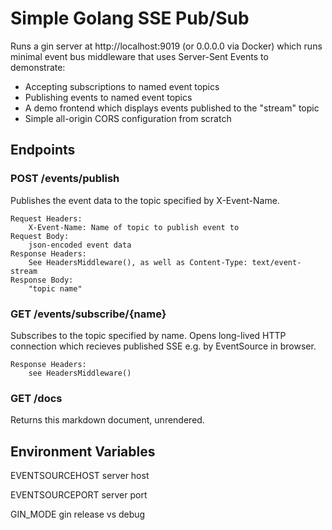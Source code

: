# Simple Golang SSE Pub/Sub

Runs a gin server at http://localhost:9019 (or 0.0.0.0 via Docker) which runs minimal event bus middleware that uses Server-Sent Events to demonstrate:
  - Accepting subscriptions to named event topics
  - Publishing events to named event topics
  - A demo frontend which displays events published to the "stream" topic
  - Simple all-origin CORS configuration from scratch

## Endpoints
### POST /events/publish

Publishes the event data to the topic specified by X-Event-Name.

    Request Headers:
        X-Event-Name: Name of topic to publish event to
    Request Body:
        json-encoded event data
    Response Headers:
        See HeadersMiddleware(), as well as Content-Type: text/event-stream
    Response Body:
        "topic name"

### GET /events/subscribe/{name}
Subscribes to the topic specified by name. Opens long-lived HTTP connection which recieves published SSE e.g. by EventSource in browser.

    Response Headers:
        see HeadersMiddleware()

### GET /docs
Returns this markdown document, unrendered.

## Environment Variables

EVENTSOURCEHOST server host

EVENTSOURCEPORT server port

GIN_MODE gin release vs debug
